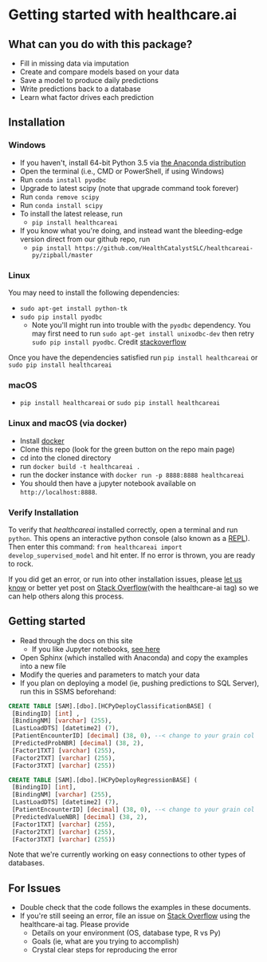 # Getting started with healthcare.ai

## What can you do with this package?

- Fill in missing data via imputation
- Create and compare models based on your data
- Save a model to produce daily predictions
- Write predictions back to a database
- Learn what factor drives each prediction

## Installation

### Windows

- If you haven't, install 64-bit Python 3.5 via [the Anaconda distribution](https://www.continuum.io/downloads)
- Open the terminal (i.e., CMD or PowerShell, if using Windows)
- Run `conda install pyodbc`
- Upgrade to latest scipy (note that upgrade command took forever)
- Run `conda remove scipy`
- Run `conda install scipy`
- To install the latest release, run 
    * `pip install healthcareai`
- If you know what you're doing, and instead want the bleeding-edge version direct from our github repo, run
    * `pip install https://github.com/HealthCatalystSLC/healthcareai-py/zipball/master`
 
### Linux

You may need to install the following dependencies:
- `sudo apt-get install python-tk`
- `sudo pip install pyodbc`
    - Note you'll might run into trouble with the `pyodbc` dependency. You may first need to run `sudo apt-get install unixodbc-dev` then retry `sudo pip install pyodbc`. Credit [stackoverflow](http://stackoverflow.com/questions/2960339/unable-to-install-pyodbc-on-linux)

Once you have the dependencies satisfied run `pip install healthcareai` or `sudo pip install healthcareai`

### macOS

- `pip install healthcareai` or `sudo pip install healthcareai`

### Linux and macOS (via docker)
 
- Install [docker](https://docs.docker.com/engine/installation/)
- Clone this repo (look for the green button on the repo main page)
- cd into the cloned directory
- run `docker build -t healthcareai .`
- run the docker instance with `docker run -p 8888:8888 healthcareai` 
- You should then have a jupyter notebook available on `http://localhost:8888`.

### Verify Installation

To verify that *healthcareai* installed correctly, open a terminal and run `python`. This opens an interactive python console (also known as a [REPL](https://en.wikipedia.org/wiki/Read%E2%80%93eval%E2%80%93print_loop)). Then enter this command: `from healthcareai import develop_supervised_model` and hit enter. If no error is thrown, you are ready to rock.

If you did get an error, or run into other installation issues, please [let us know](http://healthcare.ai/contact.html) or better yet post on [Stack Overflow](http://stackoverflow.com/questions/tagged/healthcare-ai)(with the healthcare-ai tag) so we can help others along this process.

## Getting started

- Read through the docs on this site
    * If you like Jupyter notebooks, [see here](https://github.com/HealthCatalystSLC/healthcareai-py/blob/master/notebooks/Example1.ipynb)
- Open Sphinx (which installed with Anaconda) and copy the examples into a new file
- Modify the queries and parameters to match your data
- If you plan on deploying a model (ie, pushing predictions to SQL Server), run this in SSMS beforehand:
  
```sql
CREATE TABLE [SAM].[dbo].[HCPyDeployClassificationBASE] (
 [BindingID] [int] ,
 [BindingNM] [varchar] (255),
 [LastLoadDTS] [datetime2] (7),
 [PatientEncounterID] [decimal] (38, 0), --< change to your grain col
 [PredictedProbNBR] [decimal] (38, 2),
 [Factor1TXT] [varchar] (255),
 [Factor2TXT] [varchar] (255),
 [Factor3TXT] [varchar] (255))

CREATE TABLE [SAM].[dbo].[HCPyDeployRegressionBASE] (
 [BindingID] [int],
 [BindingNM] [varchar] (255),
 [LastLoadDTS] [datetime2] (7),
 [PatientEncounterID] [decimal] (38, 0), --< change to your grain col
 [PredictedValueNBR] [decimal] (38, 2),
 [Factor1TXT] [varchar] (255),
 [Factor2TXT] [varchar] (255),
 [Factor3TXT] [varchar] (255))
```
Note that we're currently working on easy connections to other types of databases.

## For Issues

- Double check that the code follows the examples in these documents.
- If you're still seeing an error, file an issue on [Stack Overflow](http://stackoverflow.com/) using the healthcare-ai tag. Please provide
  - Details on your environment (OS, database type, R vs Py)
  - Goals (ie, what are you trying to accomplish)
  - Crystal clear steps for reproducing the error
